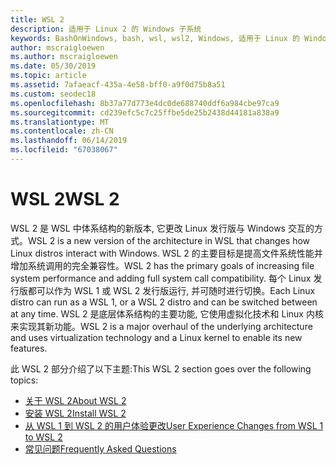```yaml
---
title: WSL 2
description: 适用于 Linux 2 的 Windows 子系统
keywords: BashOnWindows, bash, wsl, wsl2, Windows, 适用于 Linux 的 Windows 子系统, windowssubsystem, ubuntu, debian, suse, Windows 10, 安装
author: mscraigloewen
ms.author: mscraigloewen
ms.date: 05/30/2019
ms.topic: article
ms.assetid: 7afaeacf-435a-4e58-bff0-a9f0d75b8a51
ms.custom: seodec18
ms.openlocfilehash: 8b37a77d773e4dc0de688740ddf6a984cbe97ca9
ms.sourcegitcommit: cd239efc5c7c25ffbe5de25b2438d44181a838a9
ms.translationtype: MT
ms.contentlocale: zh-CN
ms.lasthandoff: 06/14/2019
ms.locfileid: "67038067"
---
```

# <a name="wsl-2"></a><span data-ttu-id="574f2-104">WSL 2</span><span class="sxs-lookup"><span data-stu-id="574f2-104">WSL 2</span></span>

<span data-ttu-id="574f2-105">WSL 2 是 WSL 中体系结构的新版本, 它更改 Linux 发行版与 Windows 交互的方式。</span><span class="sxs-lookup"><span data-stu-id="574f2-105">WSL 2 is a new version of the architecture in WSL that changes how Linux distros interact with Windows.</span></span> <span data-ttu-id="574f2-106">WSL 2 的主要目标是提高文件系统性能并增加系统调用的完全兼容性。</span><span class="sxs-lookup"><span data-stu-id="574f2-106">WSL 2 has the primary goals of increasing file system performance and adding full system call compatibility.</span></span> <span data-ttu-id="574f2-107">每个 Linux 发行版都可以作为 WSL 1 或 WSL 2 发行版运行, 并可随时进行切换。</span><span class="sxs-lookup"><span data-stu-id="574f2-107">Each Linux distro can run as a WSL 1, or a WSL 2 distro and can be switched between at any time.</span></span> <span data-ttu-id="574f2-108">WSL 2 是底层体系结构的主要功能, 它使用虚拟化技术和 Linux 内核来实现其新功能。</span><span class="sxs-lookup"><span data-stu-id="574f2-108">WSL 2 is a major overhaul of the underlying architecture and uses virtualization technology and a Linux kernel to enable its new features.</span></span>

<span data-ttu-id="574f2-109">此 WSL 2 部分介绍了以下主题:</span><span class="sxs-lookup"><span data-stu-id="574f2-109">This WSL 2 section goes over the following topics:</span></span>

* [<span data-ttu-id="574f2-110">关于 WSL 2</span><span class="sxs-lookup"><span data-stu-id="574f2-110">About WSL 2</span></span>](./wsl2-about.md)
* [<span data-ttu-id="574f2-111">安装 WSL 2</span><span class="sxs-lookup"><span data-stu-id="574f2-111">Install WSL 2</span></span>](./wsl2-install.md)
* [<span data-ttu-id="574f2-112">从 WSL 1 到 WSL 2 的用户体验更改</span><span class="sxs-lookup"><span data-stu-id="574f2-112">User Experience Changes from WSL 1 to WSL 2</span></span>](./wsl2-ux-changes.md)
* [<span data-ttu-id="574f2-113">常见问题</span><span class="sxs-lookup"><span data-stu-id="574f2-113">Frequently Asked Questions</span></span>](./wsl2-faq.md)